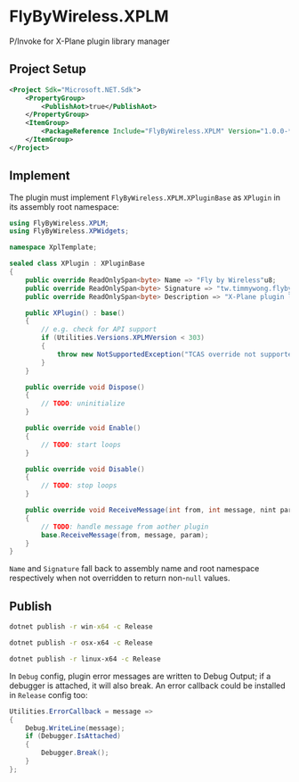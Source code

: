 # FlyByWireless.XPLM
P/Invoke for X-Plane plugin library manager

## Project Setup
```xml
<Project Sdk="Microsoft.NET.Sdk">
    <PropertyGroup>
        <PublishAot>true</PublishAot>
    </PropertyGroup>
    <ItemGroup>
        <PackageReference Include="FlyByWireless.XPLM" Version="1.0.0-*" />
    </ItemGroup>
</Project>
```

## Implement
The plugin must implement `FlyByWireless.XPLM.XPluginBase` as `XPlugin` in its assembly root namespace:
```cs
using FlyByWireless.XPLM;
using FlyByWireless.XPWidgets;

namespace XplTemplate;

sealed class XPlugin : XPluginBase
{
    public override ReadOnlySpan<byte> Name => "Fly by Wireless"u8;
    public override ReadOnlySpan<byte> Signature => "tw.timmywong.flybywireless"u8;
    public override ReadOnlySpan<byte> Description => "X-Plane plugin library template."u8;

    public XPlugin() : base()
    {
        // e.g. check for API support
        if (Utilities.Versions.XPLMVersion < 303)
        {
            throw new NotSupportedException("TCAS override not supported.");
        }
    }

    public override void Dispose()
    {
        // TODO: uninitialize
    }

    public override void Enable()
    {
        // TODO: start loops
    }

    public override void Disable()
    {
        // TODO: stop loops
    }

    public override void ReceiveMessage(int from, int message, nint param)
    {
        // TODO: handle message from aother plugin
        base.ReceiveMessage(from, message, param);
    }
}
```
`Name` and `Signature` fall back to assembly name and root namespace respectively when not overridden to return non-`null` values.
## Publish
```bat
dotnet publish -r win-x64 -c Release
```
```sh
dotnet publish -r osx-x64 -c Release
```
```sh
dotnet publish -r linux-x64 -c Release
```
In `Debug` config, plugin error messages are written to Debug Output; if a debugger is attached, it will also break. An error callback could be installed in `Release` config too:
```cs
Utilities.ErrorCallback = message =>
{
    Debug.WriteLine(message);
    if (Debugger.IsAttached)
    {
        Debugger.Break();
    }
};
```